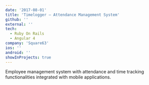 ```yaml
---
date: '2017-08-01'
title: 'Timelogger – Attendance Management System'
github: ''
external: ''
tech:
  - Ruby On Rails
  - Angular 4
company: 'Square63'
ios: ''
android: ''
showInProjects: true
---
```


Employee management system with attendance and time tracking functionalities integrated with mobile applications.
